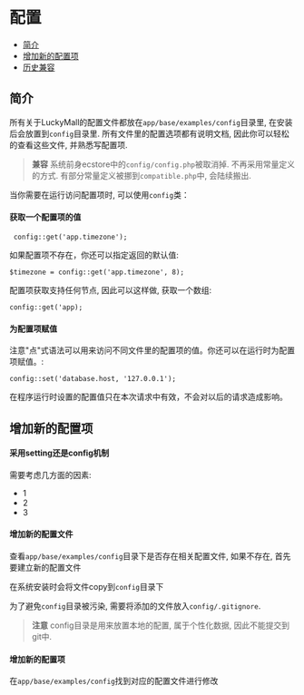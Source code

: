 # 配置

- [简介](#introduction)
- [增加新的配置项](#new-configuration-item)
- [历史兼容](#compatible)

<a name="introduction"></a>
## 简介

所有关于LuckyMall的配置文件都放在`app/base/examples/config`目录里, 在安装后会放置到`config`目录里. 所有文件里的配置选项都有说明文档, 因此你可以轻松的查看这些文件, 并熟悉写配置项.

> **兼容** 系统前身ecstore中的`config/config.php`被取消掉. 不再采用常量定义的方式. 有部分常量定义被挪到`compatible.php`中, 会陆续搬出.


当你需要在运行访问配置项时, 可以使用`config`类：

#### 获取一个配置项的值

     config::get('app.timezone');

如果配置项不存在，你还可以指定返回的默认值:

    $timezone = config::get('app.timezone', 8);

配置项获取支持任何节点, 因此可以这样做, 获取一个数组:

    config::get('app);

#### 为配置项赋值
注意"点"式语法可以用来访问不同文件里的配置项的值。你还可以在运行时为配置项赋值。:

	config::set('database.host, '127.0.0.1');

在程序运行时设置的配置值只在本次请求中有效，不会对以后的请求造成影响。

<a name="new-configuration-item"></a>

## 增加新的配置项
#### 采用setting还是config机制
需要考虑几方面的因素:
- 1
- 2
- 3

#### 增加新的配置文件
查看`app/base/examples/config`目录下是否存在相关配置文件, 如果不存在, 首先要建立新的配置文件

在系统安装时会将文件copy到`config`目录下

为了避免`config`目录被污染, 需要将添加的文件放入`config/.gitignore`.

> **注意** config目录是用来放置本地的配置, 属于个性化数据, 因此不能提交到git中. 

#### 增加新的配置项
在`app/base/examples/config`找到对应的配置文件进行修改

<a name="compatible"></a>




